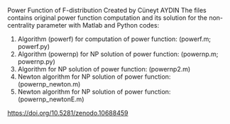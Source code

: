 Power Function of F-distribution 
Created by Cüneyt AYDIN
The files contains original power function computation and its solution for the non-centrality parameter with Matlab and Python codes:
1.	Algorithm (powerf) for computation of power function: (powerf.m; powerf.py)
2.	Algorithm (powernp) for NP solution of power function: (powernp.m; powernp.py)
3.	Algorithm for NP solution of power function: (powernp2.m)
4.	Newton algorithm for NP solution of power function: (powernp_newton.m)
5.	Newton algorithm for NP solution of power function: (powernp_newtonE.m)

https://doi.org/10.5281/zenodo.10688459
